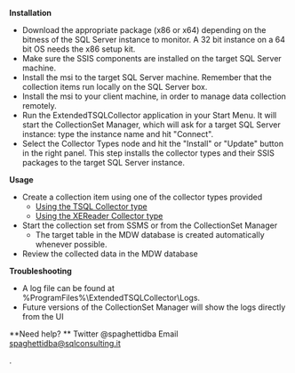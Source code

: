 **Installation**

* Download the appropriate package (x86 or x64) depending on the bitness of the SQL Server instance to monitor. A 32 bit instance on a 64 bit OS needs the x86 setup kit.
* Make sure the SSIS components are installed on the target SQL Server machine.
* Install the msi to the target SQL Server machine. Remember that the collection items run locally on the SQL Server box.
* Install the msi to your client machine, in order to manage data collection remotely.
* Run the ExtendedTSQLCollector application in your Start Menu. It will start the CollectionSet Manager, which will ask for a target SQL Server instance: type the instance name and hit "Connect". 
* Select the Collector Types node and hit the "Install" or "Update" button in the right panel. This step installs the collector types and their SSIS packages to the target SQL Server instance.


**Usage**

* Create a collection item using one of the collector types provided
	* [Using the TSQL Collector type](Using-the-TSQL-Collector-type)
	* [Using the XEReader Collector type](Using-the-XEReader-Collector-type)
* Start the collection set from SSMS or from the CollectionSet Manager
	* The target table in the MDW database is created automatically whenever possible. 
* Review the collected data in the MDW database

**Troubleshooting**
* A log file can be found at %ProgramFiles%\ExtendedTSQLCollector\Logs.
* Future versions of the CollectionSet Manager will show the logs directly from the UI

**Need help? **
Twitter @spaghettidba
Email spaghettidba@sqlconsulting.it


.